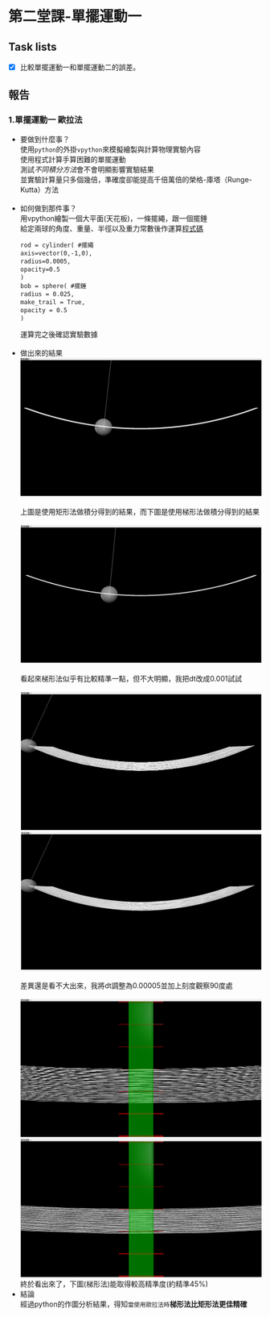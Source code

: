 # 第二堂課-單擺運動一
## Task lists
- [x] 比較單擺運動一和單擺運動二的誤差。
## 報告
### 1.單擺運動一 歐拉法
  - 要做到什麼事？<br>
      使用`python`的外掛`vpython`來模擬繪製與計算物理實驗內容<br>
      使用程式計算手算困難的單擺運動<br>
      測試*不同積分方法*會不會明顯影響實驗結果<br>
      並實驗計算量只多個幾倍，準確度卻能提高千倍萬倍的榮格-庫塔（Runge-Kutta）方法<br><br>
  - 如何做到那件事？<br>
      用vpython繪製一個大平面(天花板)，一條擺繩，跟一個擺錘<br>
      給定兩球的角度、重量、半徑以及重力常數後作運算[程式碼](/第二堂課-單擺運動一/單擺運動一.py)<br>
      ```
      rod = cylinder( #擺繩
      axis=vector(0,-1,0),
      radius=0.0005,
      opacity=0.5
      )
      bob = sphere( #擺錘
      radius = 0.025,
      make_trail = True,
      opacity = 0.5
      )
      ``` 
      運算完之後確認實驗數據<br><br>
  - 做出來的結果<br>
      ![This is an image](/第二堂課-單擺運動一/result1.png)<br>
      <br>
      上圖是使用矩形法做積分得到的結果，而下圖是使用梯形法做積分得到的結果<br>
      <br>
      ![This is an image](/第二堂課-單擺運動一/result2.png)<br>
      <br>
      看起來梯形法似乎有比較精準一點，但不大明顯，我把dt改成0.001試試<br><br>
      ![This is an image](/第二堂課-單擺運動一/result1dt.png)<br>
      ![This is an image](/第二堂課-單擺運動一/result2dt.png)<br><br>
      差異還是看不大出來，我將dt調整為0.00005並加上刻度觀察90度處<br><br>
      ![This is an image](/第二堂課-單擺運動一/result1pdtc.png)<br>
      ![This is an image](/第二堂課-單擺運動一/result2pdtc.png)<br>
      終於看出來了，下圖(梯形法)能取得較高精準度(約精準45%)<br>
  - 結論<br>
      經過python的作圖分析結果，得知`當使用歐拉法時`**梯形法比矩形法更佳精確**
